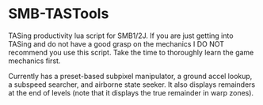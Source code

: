 # SMB-TASTools
TASing productivity lua script for SMB1/2J. If you are just getting into TASing and do not have a good grasp on the mechanics I DO NOT recommend you use this script. Take the time to thoroughly learn the game mechanics first.

Currently has a preset-based subpixel manipulator, a ground accel lookup, a subspeed searcher, and airborne state seeker. It also displays remainders at the end of levels (note that it displays the true remainder in warp zones).
